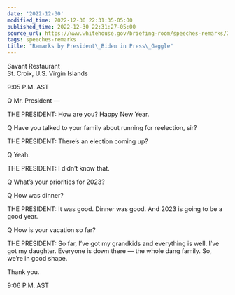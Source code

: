 ```yaml
---
date: '2022-12-30'
modified_time: 2022-12-30 22:31:35-05:00
published_time: 2022-12-30 22:31:27-05:00
source_url: https://www.whitehouse.gov/briefing-room/speeches-remarks/2022/12/30/remarks-by-president-biden-in-press-gaggle-10/
tags: speeches-remarks
title: "Remarks by President\_Biden in Press\_Gaggle"
---
```

 
Savant Restaurant  
St. Croix, U.S. Virgin Islands

9:05 P.M. AST

Q Mr. President —

THE PRESIDENT: How are you? Happy New Year.

Q Have you talked to your family about running for reelection, sir?

THE PRESIDENT: There’s an election coming up?

Q Yeah.

THE PRESIDENT: I didn’t know that.

Q What’s your priorities for 2023?

Q How was dinner?

THE PRESIDENT: It was good. Dinner was good. And 2023 is going to be a
good year.

Q How is your vacation so far?

THE PRESIDENT: So far, I’ve got my grandkids and everything is well.
I’ve got my daughter. Everyone is down there — the whole dang family.
So, we’re in good shape.

Thank you.

9:06 P.M. AST
